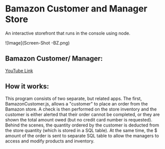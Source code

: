 # Bamazon Customer and Manager Store
An interactive storefront that runs in the console using node.

![Image](Screen-Shot -BZ.png)

## Bamazon Customer/ Manager: 

[YouTube Link](https://youtu.be/1krNNTd-bHM)



## How it works: 
This program consists of two separate, but related apps.  The first, BamazonCustomer.js, allows a "customer" to place an order from the Bamazon store.  A check is then performed on the store inventory and the customer is either alerted that their order cannot be completed, or they are shown the total amount owed (but no credit card number is requested).  Behind the scenes, the quantity ordered by the customer is deducted from the store quantity (which is stored in a SQL table).  At the same time, the $ amount of the order is sent to separate SQL table to allow the managers to access and modify products and inventory.
